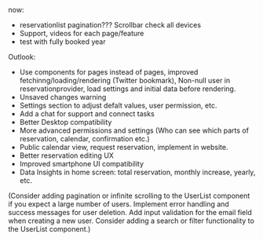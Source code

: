 
now: 
- reservationlist pagination??? Scrollbar check all devices
- Support, videos for each page/feature
- test with fully booked year


Outlook:
- Use components for pages instead of pages, improved fetchinng/loading/rendering (Twitter bookmark), Non-null user in reservationprovider, load settings and initial data before rendering. 
- Unsaved changes warning
- Settings section to adjust defalt values, user permission, etc. 
- Add a chat for support and connect tasks
- Better Desktop compatibility
- More advanced permissions and settings (Who can see which parts of reservation, calendar, confirmation etc.)
- Public calendar view, request reservation, implement in website.
- Better reservation editing UX
- Improved smartphone UI compatibility
- Data Insights in home screen: total reservation, monthly increase, yearly, etc. 


(Consider adding pagination or infinite scrolling to the UserList component if you expect a large number of users.
Implement error handling and success messages for user deletion.
Add input validation for the email field when creating a new user.
Consider adding a search or filter functionality to the UserList component.)